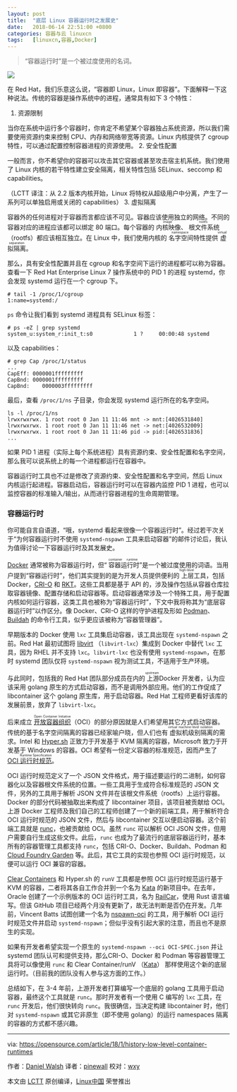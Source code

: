 ```yaml
---
layout: post
title:	"底层 Linux 容器运行时之发展史"
date:	2018-06-14 22:51:00 +0800 
categories:	容器与云 linuxcn 
tags:	[linuxcn,容器,Docker]
---
```




> 
> “容器运行时”是一个被过度使用的名词。
> 
> 
> 


![](/Asserts/Images//attachment/album/201806/14/225149obv5opg7svvcbpcp.jpg)


在 Red Hat，我们乐意这么说，“容器即 Linux，Linux 即容器”。下面解释一下这种说法。传统的容器是操作系统中的进程，通常具有如下 3 个特性：


1. 资源限制


当你在系统中运行多个容器时，你肯定不希望某个容器独占系统资源，所以我们需要使用资源约束来控制 CPU、内存和网络带宽等资源。Linux 内核提供了 cgroup 特性，可以通过配置控制容器进程的资源使用。
2. 安全性配置


一般而言，你不希望你的容器可以攻击其它容器或甚至攻击宿主机系统。我们使用了 Linux 内核的若干特性建立安全隔离，相关特性包括 SELinux、seccomp 和 capabilities。


（LCTT 译注：从 2.2 版本内核开始，Linux 将特权从超级用户中分离，产生了一系列可以单独启用或关闭的 capabilities）
3. 虚拟隔离


容器外的任何进程对于容器而言都应该不可见。容器应该使用独立的网络。不同的容器对应的进程应该都可以绑定 80 端口。每个容器的<ruby> 内核映像 <rt>  image </rt></ruby>、<ruby> 根文件系统 <rt>  rootfs </rt></ruby>（rootfs）都应该相互独立。在 Linux 中，我们使用内核的<ruby> 名字空间 <rt>  namespace </rt></ruby>特性提供<ruby> 虚拟隔离 <rt>  virtual separation </rt></ruby>。


那么，具有安全性配置并且在 cgroup 和名字空间下运行的进程都可以称为容器。查看一下 Red Hat Enterprise Linux 7 操作系统中的 PID 1 的进程 systemd，你会发现 systemd 运行在一个 cgroup 下。



```
# tail -1 /proc/1/cgroup
1:name=systemd:/

```

`ps` 命令让我们看到 systemd 进程具有 SELinux 标签：



```
# ps -eZ | grep systemd
system_u:system_r:init_t:s0             1 ?     00:00:48 systemd

```

以及 capabilities：



```
# grep Cap /proc/1/status
...
CapEff: 0000001fffffffff
CapBnd: 0000001fffffffff
CapBnd:    0000003fffffffff

```

最后，查看 `/proc/1/ns` 子目录，你会发现 systemd 运行所在的名字空间。



```
ls -l /proc/1/ns
lrwxrwxrwx. 1 root root 0 Jan 11 11:46 mnt -> mnt:[4026531840]
lrwxrwxrwx. 1 root root 0 Jan 11 11:46 net -> net:[4026532009]
lrwxrwxrwx. 1 root root 0 Jan 11 11:46 pid -> pid:[4026531836]
...

```

如果 PID 1 进程（实际上每个系统进程）具有资源约束、安全性配置和名字空间，那么我可以说系统上的每一个进程都运行在容器中。


容器运行时工具也不过是修改了资源约束、安全性配置和名字空间，然后 Linux 内核运行起进程。容器启动后，容器运行时可以在容器内监控 PID 1 进程，也可以监控容器的标准输入/输出，从而进行容器进程的生命周期管理。


### 容器运行时


你可能自言自语道，“哦，systemd 看起来很像一个容器运行时”。经过若干次关于“为何容器运行时不使用 `systemd-nspawn` 工具来启动容器”的邮件讨论后，我认为值得讨论一下容器运行时及其发展史。


[Docker](https://github.com/docker) 通常被称为容器运行时，但“<ruby> 容器运行时 <rt>  container runtime </rt></ruby>”是一个被过度使用的词语。当用户提到“容器运行时”，他们其实提到的是为开发人员提供便利的<ruby> 上层 <rt>  high-level </rt></ruby>工具，包括 Docker，[CRI-O](https://github.com/kubernetes-incubator/cri-o) 和 [RKT](https://github.com/rkt/rkt)。这些工具都是基于 API 的，涉及操作包括从容器仓库拉取容器镜像、配置存储和启动容器等。启动容器通常涉及一个特殊工具，用于配置内核如何运行容器，这类工具也被称为“容器运行时”，下文中我将称其为“底层容器运行时”以作区分。像 Docker、CRI-O 这样的守护进程及形如 [Podman](https://github.com/projectatomic/libpod/tree/master/cmd/podman)、[Buildah](https://github.com/projectatomic/buildah) 的命令行工具，似乎更应该被称为“容器管理器”。


早期版本的 Docker 使用 `lxc` 工具集启动容器，该工具出现在 `systemd-nspawn` 之前。Red Hat 最初试图将 [libvirt](https://libvirt.org/) （`libvirt-lxc`）集成到 Docker 中替代 `lxc` 工具，因为 RHEL 并不支持 `lxc`。`libvirt-lxc` 也没有使用 `systemd-nspawn`，在那时 systemd 团队仅将 `systemd-nspawn` 视为测试工具，不适用于生产环境。


与此同时，包括我的 Red Hat 团队部分成员在内的<ruby> 上游 <rt>  upstream </rt></ruby> Docker 开发者，认为应该采用 golang 原生的方式启动容器，而不是调用外部应用。他们的工作促成了 libcontainer 这个 golang 原生库，用于启动容器。Red Hat 工程师更看好该库的发展前景，放弃了 `libvirt-lxc`。


后来成立 <ruby> <a href="https://www.opencontainers.org/">  开放容器组织 </a> <rt>  Open Container Initiative </rt></ruby>（OCI）的部分原因就是人们希望用其它方式启动容器。传统的基于名字空间隔离的容器已经家喻户晓，但人们也有<ruby> 虚拟机级别隔离 <rt>  virtual machine-level isolation </rt></ruby>的需求。Intel 和 [Hyper.sh](https://www.hyper.sh/) 正致力于开发基于 KVM 隔离的容器，Microsoft 致力于开发基于 Windows 的容器。OCI 希望有一份定义容器的标准规范，因而产生了 [OCI <ruby> 运行时规范 <rt>  Runtime Specification </rt></ruby>](https://github.com/opencontainers/runtime-spec)。


OCI 运行时规范定义了一个 JSON 文件格式，用于描述要运行的二进制，如何容器化以及容器根文件系统的位置。一些工具用于生成符合标准规范的 JSON 文件，另外的工具用于解析 JSON 文件并在该根文件系统（rootfs）上运行容器。Docker 的部分代码被抽取出来构成了 libcontainer 项目，该项目被贡献给 OCI。上游 Docker 工程师及我们自己的工程师创建了一个新的前端工具，用于解析符合 OCI 运行时规范的 JSON 文件，然后与 libcontainer 交互以便启动容器。这个前端工具就是 [runc](https://github.com/opencontainers/runc)，也被贡献给 OCI。虽然 `runc` 可以解析 OCI JSON 文件，但用户需要自行生成这些文件。此后，`runc` 也成为了最流行的底层容器运行时，基本所有的容器管理工具都支持 `runc`，包括 CRI-O、Docker、Buildah、Podman 和 [Cloud Foundry Garden](https://github.com/cloudfoundry/garden) 等。此后，其它工具的实现也参照 OCI 运行时规范，以便可以运行 OCI 兼容的容器。


[Clear Containers](https://clearlinux.org/containers) 和 Hyper.sh 的 `runV` 工具都是参照 OCI 运行时规范运行基于 KVM 的容器，二者将其各自工作合并到一个名为 [Kata](https://clearlinux.org/containers) 的新项目中。在去年，Oracle 创建了一个示例版本的 OCI 运行时工具，名为 [RailCar](https://github.com/oracle/railcar)，使用 Rust 语言编写。但该 GitHub 项目已经两个月没有更新了，故无法判断是否仍在开发。几年前，Vincent Batts 试图创建一个名为 [nspawn-oci](https://github.com/vbatts/nspawn-oci) 的工具，用于解析 OCI 运行时规范文件并启动 `systemd-nspawn`；但似乎没有引起大家的注意，而且也不是原生的实现。


如果有开发者希望实现一个原生的 `systemd-nspawn --oci OCI-SPEC.json` 并让 systemd 团队认可和提供支持，那么CRI-O、Docker 和 Podman 等容器管理工具将可以像使用 `runc` 和 Clear Container/runV （[Kata](https://github.com/kata-containers)） 那样使用这个新的底层运行时。（目前我的团队没有人参与这方面的工作。）


总结如下，在 3-4 年前，上游开发者打算编写一个底层的 golang 工具用于启动容器，最终这个工具就是 `runc`。那时开发者有一个使用 C 编写的 `lxc` 工具，在 `runc` 开发后，他们很快转向 `runc`。我很确信，当决定构建 libcontainer 时，他们对 `systemd-nspawn` 或其它非原生（即不使用 golang）的运行 namespaces 隔离的容器的方式都不感兴趣。




---


via: <https://opensource.com/article/18/1/history-low-level-container-runtimes>


作者：[Daniel Walsh](https://opensource.com/users/rhatdan) 译者：[pinewall](https://github.com/pinewall) 校对：[wxy](https://github.com/wxy)


本文由 [LCTT](https://github.com/LCTT/TranslateProject) 原创编译，[Linux中国](https://linux.cn/) 荣誉推出

